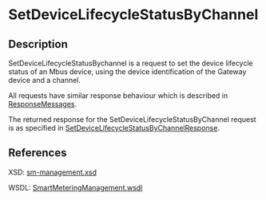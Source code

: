 # SetDeviceLifecycleStatusByChannel

## Description

SetDeviceLifecycleStatusBychannel is a request to set the device lifecycle status of an Mbus device, using the device identification of the Gateway device and a channel.

All requests have similar response behaviour which is described in [ResponseMessages](../../responsemessages.md).

The returned response for the SetDeviceLifecycleStatusByChannel request is as specified in [SetDeviceLifecycleStatusByChannelResponse](setdevicelifecyclestatusbychannelresponse.md).

## References

XSD: [sm-management.xsd](https://github.com/OSGP/open-smart-grid-platform/blob/development/osgp/shared/osgp-ws-smartmetering/src/main/resources/schemas/sm-management.xsd)

WSDL: [SmartMeteringManagement.wsdl](https://github.com/OSGP/open-smart-grid-platform/blob/development/osgp/shared/osgp-ws-smartmetering/src/main/resources/SmartMeteringManagement.wsdl)

